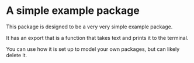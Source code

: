 # A simple example package

This package is designed to be a very very simple example package.

It has an export that is a function that takes text and prints it to the terminal.

You can use how it is set up to model your own packages, but can likely delete it.
